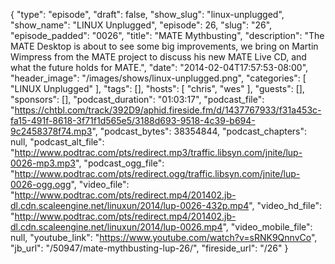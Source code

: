 {
  "type": "episode",
  "draft": false,
  "show_slug": "linux-unplugged",
  "show_name": "LINUX Unplugged",
  "episode": 26,
  "slug": "26",
  "episode_padded": "0026",
  "title": "MATE Mythbusting",
  "description": "The MATE Desktop is about to see some big improvements, we bring on Martin Wimpress from the MATE project to discuss his new MATE Live CD, and what the future holds for MATE.",
  "date": "2014-02-04T17:57:53-08:00",
  "header_image": "/images/shows/linux-unplugged.png",
  "categories": [
    "LINUX Unplugged"
  ],
  "tags": [],
  "hosts": [
    "chris",
    "wes"
  ],
  "guests": [],
  "sponsors": [],
  "podcast_duration": "01:03:17",
  "podcast_file": "https://chtbl.com/track/392D9/aphid.fireside.fm/d/1437767933/f31a453c-fa15-491f-8618-3f71f1d565e5/3188d693-9518-4c39-b694-9c2458378f74.mp3",
  "podcast_bytes": 38354844,
  "podcast_chapters": null,
  "podcast_alt_file": "http://www.podtrac.com/pts/redirect.mp3/traffic.libsyn.com/jnite/lup-0026-mp3.mp3",
  "podcast_ogg_file": "http://www.podtrac.com/pts/redirect.ogg/traffic.libsyn.com/jnite/lup-0026-ogg.ogg",
  "video_file": "http://www.podtrac.com/pts/redirect.mp4/201402.jb-dl.cdn.scaleengine.net/linuxun/2014/lup-0026-432p.mp4",
  "video_hd_file": "http://www.podtrac.com/pts/redirect.mp4/201402.jb-dl.cdn.scaleengine.net/linuxun/2014/lup-0026.mp4",
  "video_mobile_file": null,
  "youtube_link": "https://www.youtube.com/watch?v=sRNK9QnnvCo",
  "jb_url": "/50947/mate-mythbusting-lup-26/",
  "fireside_url": "/26"
}

